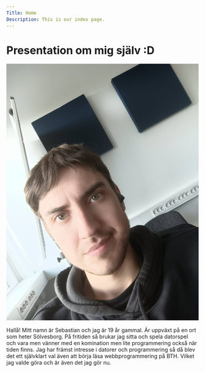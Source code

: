 ```yaml
---
Title: Home
Description: This is our index page.
---
```


Presentation om mig själv :D
==========================
<img src="./assets/img/pictureofme.jpg" alt="Bild på mig">

Hallå! Mitt namn är Sebastian och jag är 19 år gammal. Är uppväxt på en ort som heter Sölvesborg.
På fritiden så brukar jag sitta och spela datorspel och vara men vänner med en komination men lite programmering också när tiden finns. Jag har främst intresse i datorer och programmering så då blev det ett självklart val även att börja läsa webbprogrammering på BTH. Vilket jag valde göra och är även det jag gör nu.
